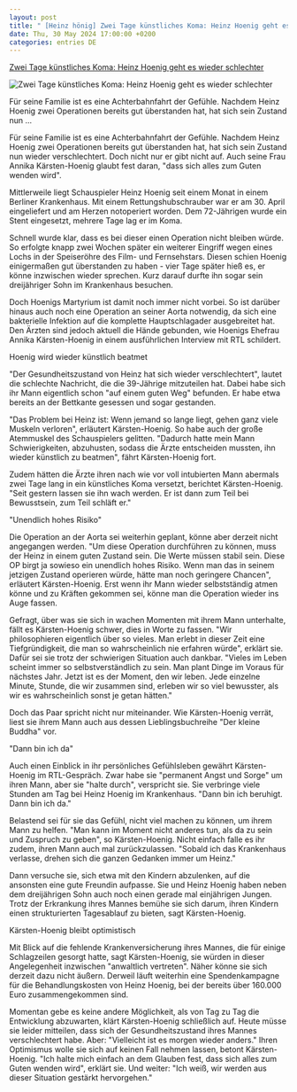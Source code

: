 ```yaml
---
layout: post
title: " [Heinz hönig] Zwei Tage künstliches Koma: Heinz Hoenig geht es wieder schlechter"
date: Thu, 30 May 2024 17:00:00 +0200
categories: entries DE
---
```

[Zwei Tage künstliches Koma: Heinz Hoenig geht es wieder schlechter](https://www.n-tv.de/leute/Heinz-Hoenig-geht-es-wieder-schlechter-article24978272.html)

![Zwei Tage künstliches Koma: Heinz Hoenig geht es wieder schlechter](https://bilder3.n-tv.de/img/incoming/crop24978422/3091329601-cImg_16_9-w1200/hoenig.jpg)

Für seine Familie ist es eine Achterbahnfahrt der Gefühle. Nachdem Heinz Hoenig zwei Operationen bereits gut überstanden hat, hat sich sein Zustand nun ...

Für seine Familie ist es eine Achterbahnfahrt der Gefühle. Nachdem Heinz Hoenig zwei Operationen bereits gut überstanden hat, hat sich sein Zustand nun wieder verschlechtert. Doch nicht nur er gibt nicht auf. Auch seine Frau Annika Kärsten-Hoenig glaubt fest daran, "dass sich alles zum Guten wenden wird".

Mittlerweile liegt Schauspieler Heinz Hoenig seit einem Monat in einem Berliner Krankenhaus. Mit einem Rettungshubschrauber war er am 30. April eingeliefert und am Herzen notoperiert worden. Dem 72-Jährigen wurde ein Stent eingesetzt, mehrere Tage lag er im Koma.

Schnell wurde klar, dass es bei dieser einen Operation nicht bleiben würde. So erfolgte knapp zwei Wochen später ein weiterer Eingriff wegen eines Lochs in der Speiseröhre des Film- und Fernsehstars. Diesen schien Hoenig einigermaßen gut überstanden zu haben - vier Tage später hieß es, er könne inzwischen wieder sprechen. Kurz darauf durfte ihn sogar sein dreijähriger Sohn im Krankenhaus besuchen.

Doch Hoenigs Martyrium ist damit noch immer nicht vorbei. So ist darüber hinaus auch noch eine Operation an seiner Aorta notwendig, da sich eine bakterielle Infektion auf die komplette Hauptschlagader ausgebreitet hat. Den Ärzten sind jedoch aktuell die Hände gebunden, wie Hoenigs Ehefrau Annika Kärsten-Hoenig in einem ausführlichen Interview mit RTL schildert.

Hoenig wird wieder künstlich beatmet

"Der Gesundheitszustand von Heinz hat sich wieder verschlechtert", lautet die schlechte Nachricht, die die 39-Jährige mitzuteilen hat. Dabei habe sich ihr Mann eigentlich schon "auf einem guten Weg" befunden. Er habe etwa bereits an der Bettkante gesessen und sogar gestanden.

"Das Problem bei Heinz ist: Wenn jemand so lange liegt, gehen ganz viele Muskeln verloren", erläutert Kärsten-Hoenig. So habe auch der große Atemmuskel des Schauspielers gelitten. "Dadurch hatte mein Mann Schwierigkeiten, abzuhusten, sodass die Ärzte entscheiden mussten, ihn wieder künstlich zu beatmen", fährt Kärsten-Hoenig fort.

Zudem hätten die Ärzte ihren nach wie vor voll intubierten Mann abermals zwei Tage lang in ein künstliches Koma versetzt, berichtet Kärsten-Hoenig. "Seit gestern lassen sie ihn wach werden. Er ist dann zum Teil bei Bewusstsein, zum Teil schläft er."

"Unendlich hohes Risiko"

Die Operation an der Aorta sei weiterhin geplant, könne aber derzeit nicht angegangen werden. "Um diese Operation durchführen zu können, muss der Heinz in einem guten Zustand sein. Die Werte müssen stabil sein. Diese OP birgt ja sowieso ein unendlich hohes Risiko. Wenn man das in seinem jetzigen Zustand operieren würde, hätte man noch geringere Chancen", erläutert Kärsten-Hoenig. Erst wenn ihr Mann wieder selbstständig atmen könne und zu Kräften gekommen sei, könne man die Operation wieder ins Auge fassen.

Gefragt, über was sie sich in wachen Momenten mit ihrem Mann unterhalte, fällt es Kärsten-Hoenig schwer, dies in Worte zu fassen. "Wir philosophieren eigentlich über so vieles. Man erlebt in dieser Zeit eine Tiefgründigkeit, die man so wahrscheinlich nie erfahren würde", erklärt sie. Dafür sei sie trotz der schwierigen Situation auch dankbar. "Vieles im Leben scheint immer so selbstverständlich zu sein. Man plant Dinge im Voraus für nächstes Jahr. Jetzt ist es der Moment, den wir leben. Jede einzelne Minute, Stunde, die wir zusammen sind, erleben wir so viel bewusster, als wir es wahrscheinlich sonst je getan hätten."

Doch das Paar spricht nicht nur miteinander. Wie Kärsten-Hoenig verrät, liest sie ihrem Mann auch aus dessen Lieblingsbuchreihe "Der kleine Buddha" vor.

"Dann bin ich da"

Auch einen Einblick in ihr persönliches Gefühlsleben gewährt Kärsten-Hoenig im RTL-Gespräch. Zwar habe sie "permanent Angst und Sorge" um ihren Mann, aber sie "halte durch", verspricht sie. Sie verbringe viele Stunden am Tag bei Heinz Hoenig im Krankenhaus. "Dann bin ich beruhigt. Dann bin ich da."

Belastend sei für sie das Gefühl, nicht viel machen zu können, um ihrem Mann zu helfen. "Man kann im Moment nicht anderes tun, als da zu sein und Zuspruch zu geben", so Kärsten-Hoenig. Nicht einfach falle es ihr zudem, ihren Mann auch mal zurückzulassen. "Sobald ich das Krankenhaus verlasse, drehen sich die ganzen Gedanken immer um Heinz."

Dann versuche sie, sich etwa mit den Kindern abzulenken, auf die ansonsten eine gute Freundin aufpasse. Sie und Heinz Hoenig haben neben dem dreijährigen Sohn auch noch einen gerade mal einjährigen Jungen. Trotz der Erkrankung ihres Mannes bemühe sie sich darum, ihren Kindern einen strukturierten Tagesablauf zu bieten, sagt Kärsten-Hoenig.

Kärsten-Hoenig bleibt optimistisch

Mit Blick auf die fehlende Krankenversicherung ihres Mannes, die für einige Schlagzeilen gesorgt hatte, sagt Kärsten-Hoenig, sie würden in dieser Angelegenheit inzwischen "anwaltlich vertreten". Näher könne sie sich derzeit dazu nicht äußern. Derweil läuft weiterhin eine Spendenkampagne für die Behandlungskosten von Heinz Hoenig, bei der bereits über 160.000 Euro zusammengekommen sind.

Momentan gebe es keine andere Möglichkeit, als von Tag zu Tag die Entwicklung abzuwarten, klärt Kärsten-Hoenig schließlich auf. Heute müsse sie leider mitteilen, dass sich der Gesundheitszustand ihres Mannes verschlechtert habe. Aber: "Vielleicht ist es morgen wieder anders." Ihren Optimismus wolle sie sich auf keinen Fall nehmen lassen, betont Kärsten-Hoenig. "Ich halte mich einfach an dem Glauben fest, dass sich alles zum Guten wenden wird", erklärt sie. Und weiter: "Ich weiß, wir werden aus dieser Situation gestärkt hervorgehen."

